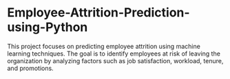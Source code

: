 # Employee-Attrition-Prediction-using-Python
This project focuses on predicting employee attrition using machine learning techniques. The goal is to identify employees at risk of leaving the organization by analyzing factors such as job satisfaction, workload, tenure, and promotions.
